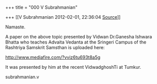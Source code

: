 +++
title = "000 V Subrahmanian"

+++
[[V Subrahmanian	2012-02-01, 22:36:04 [Source](https://groups.google.com/g/bvparishat/c/r-XKWYI5RiI)]]



Namaste.

  

A paper on the above topic presented by Vidwan Dr.Ganesha Ishwara Bhatta who teaches Advaita Vedanta at the Sringeri Campus of the Rashtriya Samskrit Samsthan is uploaded here:

  

<http://www.mediafire.com/?vviz6tu693t8a5g>

  

It was presented by him at the recent VidwadghoshTi at Tumkur.

  

subrahmanian.v

